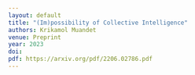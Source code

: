 ```yaml
---
layout: default
title: "(Im)possibility of Collective Intelligence"
authors: Krikamol Muandet
venue: Preprint
year: 2023
doi: 
pdf: https://arxiv.org/pdf/2206.02786.pdf
---
```

